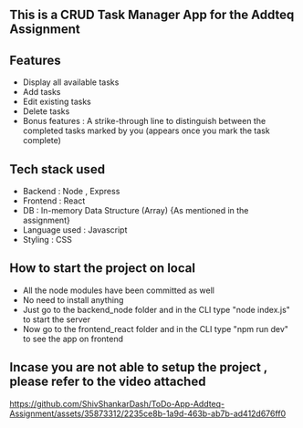 ## This is a CRUD Task Manager App for the Addteq Assignment 

## Features 

- Display all available tasks
- Add tasks
- Edit existing tasks 
- Delete tasks
- Bonus features : A strike-through line to distinguish between the completed tasks marked by you (appears once you mark the task complete)

## Tech stack used 

- Backend : Node , Express
- Frontend : React
- DB : In-memory Data Structure (Array) {As mentioned in the assignment}
- Language used : Javascript
- Styling : CSS 

## How to start the project on local 

- All the node modules have been committed as well 
- No need to install anything 
- Just go to the backend_node folder and in the CLI type "node index.js" to start the server 
- Now go to the frontend_react folder and in the CLI type "npm run dev" to see the app on frontend


## Incase you are not able to setup the project , please refer to the video attached



https://github.com/ShivShankarDash/ToDo-App-Addteq-Assignment/assets/35873312/2235ce8b-1a9d-463b-ab7b-ad412d676ff0




